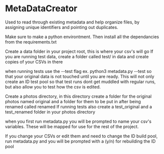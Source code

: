 # MetaDataCreator
Used to read through existing metadata and help organize files, by assigning unique identifiers and pointing out duplicates.

Make sure to make a python environtment. Then install all the dependancies from the requirements.txt

Create a data folder in your project root, this is where your csv's will go
If you are running test data, create a folder called test/ in data and create copies of your CSVs in there

when running tests use the --test flag ex. python3 metadata.py --test so that your original data is not touched until you are ready. 
This will not only create an ID test pool so that test runs dont get muddled with regular runs, but also allow you to test how the csv is edited.

Create a photos directory, in this directory create a folder for the original photos named original and a folder for them to be put in after being renamed called renamed
If running tests also create a test_original and a test_renamed folder in your photos directory

when you first run metadata.py you will be prompted to name your csv's variables. These will be mapped for use for the rest of the project.

If you change your CSVs or edit them and need to change the ID build pool, run metadata.py and you will be prompted with a (y/n) for rebuilding the ID pool
